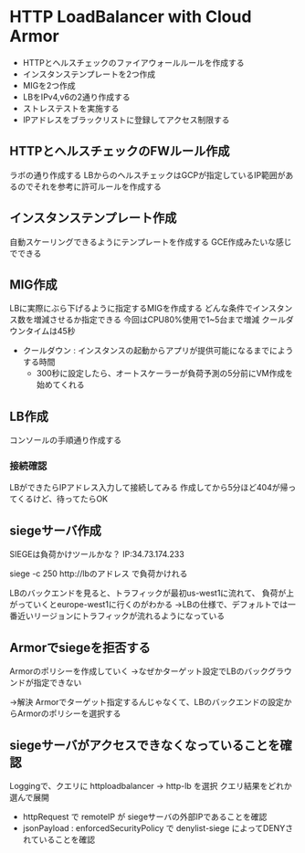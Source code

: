 # HTTP LoadBalancer with Cloud Armor

- HTTPとヘルスチェックのファイアウォールルールを作成する
- インスタンステンプレートを2つ作成
- MIGを2つ作成
- LBをIPv4,v6の2通り作成する
- ストレステストを実施する
- IPアドレスをブラックリストに登録してアクセス制限する

## HTTPとヘルスチェックのFWルール作成

ラボの通り作成する
LBからのヘルスチェックはGCPが指定しているIP範囲があるのでそれを参考に許可ルールを作成する

## インスタンステンプレート作成

自動スケーリングできるようにテンプレートを作成する
GCE作成みたいな感じでできる

## MIG作成

LBに実際にぶら下げるように指定するMIGを作成する
どんな条件でインスタンス数を増減させるか指定できる
今回はCPU80%使用で1~5台まで増減 クールダウンタイムは45秒
- クールダウン : インスタンスの起動からアプリが提供可能になるまでにようする時間
  - 300秒に設定したら、オートスケーラーが負荷予測の5分前にVM作成を始めてくれる

## LB作成

コンソールの手順通り作成する

### 接続確認

LBができたらIPアドレス入力して接続してみる
作成してから5分ほど404が帰ってくるけど、待ってたらOK

## siegeサーバ作成

SIEGEは負荷かけツールかな？
IP:34.73.174.233

siege -c 250 http://lbのアドレス
で負荷かけれる

LBのバックエンドを見ると、トラフィックが最初us-west1に流れて、
負荷が上がっていくとeurope-west1に行くのがわかる
    →LBの仕様で、デフォルトでは一番近いリージョンにトラフィックが流れるようになっている

## Armorでsiegeを拒否する

Armorのポリシーを作成していく
→なぜかターゲット設定でLBのバックグラウンドが指定できない

→解決
    Armorでターゲット指定するんじゃなくて、LBのバックエンドの設定からArmorのポリシーを選択する

## siegeサーバがアクセスできなくなっていることを確認

Loggingで、クエリに httploadbalancer → http-lb を選択
クエリ結果をどれか選んで展開
  - httpRequest で remoteIP が siegeサーバの外部IPであることを確認
  - jsonPayload : enforcedSecurityPolicy で denylist-siege によってDENYされていることを確認